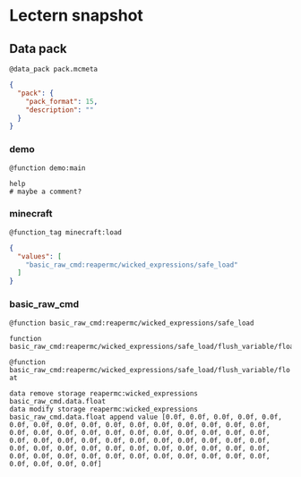 # Lectern snapshot

## Data pack

`@data_pack pack.mcmeta`

```json
{
  "pack": {
    "pack_format": 15,
    "description": ""
  }
}
```

### demo

`@function demo:main`

```mcfunction
help
# maybe a comment?
```

### minecraft

`@function_tag minecraft:load`

```json
{
  "values": [
    "basic_raw_cmd:reapermc/wicked_expressions/safe_load"
  ]
}
```

### basic_raw_cmd

`@function basic_raw_cmd:reapermc/wicked_expressions/safe_load`

```mcfunction
function basic_raw_cmd:reapermc/wicked_expressions/safe_load/flush_variable/float
```

`@function basic_raw_cmd:reapermc/wicked_expressions/safe_load/flush_variable/float`

```mcfunction
data remove storage reapermc:wicked_expressions basic_raw_cmd.data.float
data modify storage reapermc:wicked_expressions basic_raw_cmd.data.float append value [0.0f, 0.0f, 0.0f, 0.0f, 0.0f, 0.0f, 0.0f, 0.0f, 0.0f, 0.0f, 0.0f, 0.0f, 0.0f, 0.0f, 0.0f, 0.0f, 0.0f, 0.0f, 0.0f, 0.0f, 0.0f, 0.0f, 0.0f, 0.0f, 0.0f, 0.0f, 0.0f, 0.0f, 0.0f, 0.0f, 0.0f, 0.0f, 0.0f, 0.0f, 0.0f, 0.0f, 0.0f, 0.0f, 0.0f, 0.0f, 0.0f, 0.0f, 0.0f, 0.0f, 0.0f, 0.0f, 0.0f, 0.0f, 0.0f, 0.0f, 0.0f, 0.0f, 0.0f, 0.0f, 0.0f, 0.0f, 0.0f, 0.0f, 0.0f, 0.0f, 0.0f, 0.0f, 0.0f, 0.0f]
```
